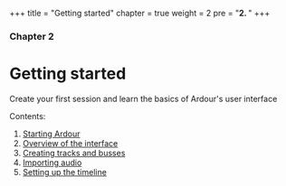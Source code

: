 +++
title = "Getting started"
chapter = true
weight = 2
pre = "<b>2. </b>"
+++

### Chapter 2
# Getting started

Create your first session and learn the basics of Ardour's user interface

Contents:

1. [Starting Ardour](starting-ardour/)
2. [Overview of the interface](overview-of-the-interface/)
3. [Creating tracks and busses](creating-tracks-and-busses/)
4. [Importing audio](importing-audio/)
5. [Setting up the timeline](setting-up-the-timeline/)
